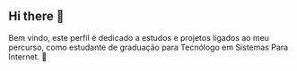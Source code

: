 ## Hi there 👋

Bem vindo, este perfil é dedicado a estudos e projetos ligados ao meu percurso, como estudante de graduação para Tecnólogo em Sistemas Para Internet. 🥰


